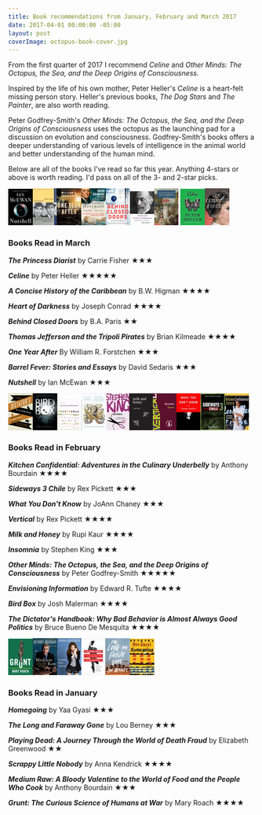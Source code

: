 ```yaml
---
title: Book recommendations from January, February and March 2017
date: 2017-04-01 00:00:00 -05:00
layout: post
coverImage: octopus-book-cover.jpg
---
```


From the first quarter of 2017 I recommend _Celine_ and _Other Minds: The Octopus, the Sea, and the Deep Origins of Consciousness._

Inspired by the life of his own mother, Peter Heller's _Celine_ is a heart-felt missing person story. Heller's previous books, _The Dog Stars_ and _The Painter_, are also worth reading.

Peter Godfrey-Smith's _Other Minds: The Octopus, the Sea, and the Deep Origins of Consciousness_ uses the octopus as the launching pad for a discussion on evolution and consciousness. Godfrey-Smith's books offers a deeper understanding of various levels of intelligence in the animal world and better understanding of the human mind.

Below are all of the books I've read so far this year. Anything 4-stars or above is worth reading. I'd pass on all of the 3- and 2-star picks.

[![](/assets/images/30008702.jpg)](https://kenbooth.net/wp-content/uploads/2017/03/30008702.jpg)[![](/assets/images/4143.jpg)](https://kenbooth.net/wp-content/uploads/2017/03/4143.jpg)[![](/assets/images/23848051.jpg)](https://kenbooth.net/wp-content/uploads/2017/03/23848051.jpg)[![](/assets/images/24611888.jpg)](https://kenbooth.net/wp-content/uploads/2017/03/24611888.jpg)[![](/assets/images/29437949.jpg)](https://kenbooth.net/wp-content/uploads/2017/03/29437949.jpg)[![](/assets/images/4900.jpg)](https://kenbooth.net/wp-content/uploads/2017/03/4900.jpg)[![](/assets/images/9452960.jpg)](https://kenbooth.net/wp-content/uploads/2017/03/9452960.jpg) [![](/assets/images/30687930.jpg)![](/assets/images/26025989-1.jpg)](https://kenbooth.net/wp-content/uploads/2017/03/30687930.jpg) 

### Books Read in March

_**The Princess Diarist**_ by Carrie Fisher ★★★

**_Celine_** by Peter Heller ★★★★★

**_A Concise History of the Caribbean_** by B.W. Higman ★★★★

**_Heart of Darkness_** by Joseph Conrad ★★★★

**_Behind Closed Doors_** by B.A. Paris ★★

**_Thomas Jefferson and the Tripoli Pirates_** by Brian Kilmeade ★★★★

_**One Year After**_ By William R. Forstchen ★★★

_**Barrel Fever: Stories and Essays**_ by David Sedaris ★★★

_**Nutshell**_ by Ian McEwan ★★★

[![](/assets/images/11612989.jpg)](https://kenbooth.net/wp-content/uploads/2017/03/11612989.jpg)[![](/assets/images/18498558.jpg)](https://kenbooth.net/wp-content/uploads/2017/03/18498558.jpg)[![](/assets/images/17745.jpg)](https://kenbooth.net/wp-content/uploads/2017/03/17745.jpg)[![](/assets/images/28116739.jpg)](https://kenbooth.net/wp-content/uploads/2017/03/28116739.jpg)[![](/assets/images/8146890.jpg)](https://kenbooth.net/wp-content/uploads/2017/03/8146890.jpg)[![](/assets/images/23513349.jpg)](https://kenbooth.net/wp-content/uploads/2017/03/23513349.jpg)[![](/assets/images/9817868.jpg)](https://kenbooth.net/wp-content/uploads/2017/03/9817868.jpg)[![](/assets/images/27280101.jpg)](https://kenbooth.net/wp-content/uploads/2017/03/27280101.jpg)[![](/assets/images/23552568.jpg)](https://kenbooth.net/wp-content/uploads/2017/03/23552568.jpg)[![](/assets/images/33313.jpg)](https://kenbooth.net/wp-content/uploads/2017/03/33313.jpg)

### Books Read in February

_**Kitchen Confidential: Adventures in the Culinary Underbelly**_ by Anthony Bourdain ★★★★

_**Sideways 3 Chile**_ by Rex Pickett ★★★

_**What You Don't Know**_ by JoAnn Chaney ★★★

_**Vertical**_ by Rex Pickett ★★★★

_**Milk and Honey**_ by Rupi Kaur ★★★★

_**Insomnia**_ by Stephen King ★★★

_**Other Minds: The Octopus, the Sea, and the Deep Origins of Consciousness**_ by Peter Godfrey-Smith ★★★★★

_**Envisioning Information**_ by Edward R. Tufte ★★★★

_**Bird Box**_ by Josh Malerman ★★★★

_**The Dictator's Handbook: Why Bad Behavior is Almost Always Good Politics**_ by Bruce Bueno De Mesquita ★★★★

[![](/assets/images/26530320.jpg)](https://kenbooth.net/wp-content/uploads/2017/03/26530320.jpg)[![](/assets/images/7324659.jpg)](https://kenbooth.net/wp-content/uploads/2017/03/7324659.jpg)[![](/assets/images/29868610.jpg)](https://kenbooth.net/wp-content/uploads/2017/03/29868610.jpg)[![](/assets/images/27276429.jpg)](https://kenbooth.net/wp-content/uploads/2017/03/27276429.jpg)[![](/assets/images/20663088.jpg)](https://kenbooth.net/wp-content/uploads/2017/03/20663088.jpg)[![](/assets/images/27071490.jpg)](https://kenbooth.net/wp-content/uploads/2017/03/27071490.jpg)

### Books Read in January

_**Homegoing**_ by Yaa Gyasi ★★★

_**The Long and Faraway Gone**_ by Lou Berney ★★★

_**Playing Dead: A Journey Through the World of Death Fraud**_ by Elizabeth Greenwood ★★

_**Scrappy Little Nobody**_ by Anna Kendrick ★★★★

_**Medium Raw: A Bloody Valentine to the World of Food and the People Who Cook**_ by Anthony Bourdain ★★★

_**Grunt: The Curious Science of Humans at War**_ by Mary Roach ★★★★
